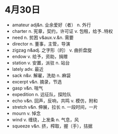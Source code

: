 # 4月30日

- amateur adj&n. 业余爱好（者） n. 外行
- charter n. 宪章，契约，许可证 v. 包租，给予..特权
- need n. 贫困 v&aux.v.&n. 需要
- director n. 董事，主管，导演
- zigzag n&adj. 之字形（的） v. 曲折盘旋
- endow v. 给予，资助，捐赠
- station v. 安置，派驻 n. 站台
- lately adv. 最近
- sack n&v. 解雇，洗劫 n. 麻袋
- excerpt v&n. 摘录，节选
- gasp v&n. 喘气
- expedition n. 远征队，探险队
- echo v&n. 回声，反响，共鸣 v. 模仿，附和
- stretch v&n. 伸展，拉长 n. 一段时间，一片
- mourn v. 悼念
- wind v. 缠绕，上发条 n. 气息，风
- squeeze v&n. 挤，榨取，握（手），拮据
